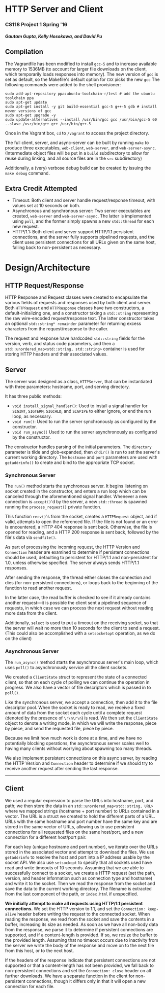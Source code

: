 # HTTP Server and Client
### CS118 Project 1 Spring '16
##### Gautam Gupta, Kelly Hosokawa, and David Pu

## Compilation
The Vagrantfile has been modified to install `gcc-5` and to increase available memory to 1536MB
(to account for larger file downloads on the client, which temporarily loads responses into memory).
The new version of `gcc` is set as default, so the Makefile's default option for `CXX` picks the new `gcc`
The following commands were added to the shell provisioner:

```
sudo add-apt-repository ppa:ubuntu-toolchain-r/test # add the ubuntu toolchain ppa
sudo apt-get update
sudo apt-get install -y git build-essential gcc-5 g++-5 gdb # install newer versions of gcc
sudo apt-get upgrade -y
sudo update-alternatives --install /usr/bin/gcc gcc /usr/bin/gcc-5 60 --slave /usr/bin/g++ g++ /usr/bin/g++-5
```
Once in the Vagrant box, `cd` to `/vagrant` to access the project directory.

The full client, server, and async-server can be
built by running `make` to produce three executables, `web-client`, `web-server`, and `web-server-async`.
(Intermediate object files will be put in a `build` subdirectory to allow for reuse during linking, and all source files are in
the `src` subdirectory)

Additionally, a (very) verbose debug build can be created by issuing the `make debug` command.

## Extra Credit Attempted
* Timeout: Both client and server handle request/response timeout, with values set at 10 seconds on both.
* Asynchronous and synchronous server: Two server executables are created, `web-server` and `web-server-async`.
The latter is implemented using `poll`, and the former simply spawns a new `std::thread` for each new request.
* HTTP/1.1: Both client and server support HTTP/1.1 persistent connections, and the server fully supports pipelined requests,
and the client uses persistent connections for all URLs given on the same host, falling back to non-persistent as necessary.

# Design/Architecture
## HTTP Request/Response
HTTP Response and Request classes were created to encapsulate the various fields of requests and responses used by both client and server.
Both `HTTPRequest` and `HTTPResponse` classes have two constructors, a default-initializing one, and a constructor taking a
`std::string` representing the raw wire-encoded request/response text. The latter constructor takes an optional `std::string* remainder`
parameter for returning excess characters from the request/response to the caller.

The request and response have hardcoded `std::string` fields for the version, verb, and status code parameters, and then a
`std::unordered_map<std::string, std::string>` container is used for storing HTTP headers and their associated values.
## Server
The server was designed as a class, `HTTPServer`, that can be instantiated with three parameters: hostname, port, and serving directory.

It has three public methods:
* `void install_signal_handler()`: Used to install a signal handler for `SIGINT`, `SIGTERM`, `SIGCHLD`, and `SIGPIPE` to either ignore, or end the run loop, as necessary.
* `void run()`: Used to run the server synchronously as configured by the constructor.
* `void run_async()` Used to run the server asynchronously as configured by the constructor.

The constructor handles parsing of the initial parameters. The `directory` parameter is tilde and glob-expanded, then `chdir()` is run
to set the server's current working directory. The `hostname` and `port` parameters are used with `getaddrinfo()` to create and bind
to the appropriate TCP socket.
### Synchronous Server
The `run()` method starts the synchronous server. It begins listening on socket created in the constructor, and enters a run loop which can be canceled through the aforementioned signal handler. Whenever a new connection is `accept()`'d by the server, a new `std::thread` is spawned running the `process_request()` private function.

This function `recv()`'s from the socket, creates a `HTTPRequest` object, and if valid, attempts to open the
referenced file. If the file is not found or an error is encountered, a HTTP 404 response is sent back. Otherwise, the file is opened for reading, and a HTTP 200 response is sent back, followed by the file's data
via `sendfile()`.

As part of processing the incoming request, the HTTP Version and `Connection` header are examined to determine
if persistent connections should be used, defaulting to persistent for HTTP/1.1 and non-persistent for 1.0, unless otherwise specified. The server always sends HTTP/1.1 responses.

After sending the response, the thread either closes the connection and dies (for non-persistent connections), or loops back to the beginning of the function to read another request.

In the latter case, the read buffer is checked to see if it already contains another request—it is possible the client sent a pipelined sequence of requests, in which case we can process the next request without reading
more data from the client.

Additionally, `select` is used to put a timeout on the receiving socket, so that the server will wait no more than 10 seconds for the client to send a request. (This could also be accomplished with a `setsocketopt` operation, as we do on the client)
### Asynchronous Server
The `run_async()` method starts the asynchronous server's main loop, which uses `poll()` to asynchronously service all the client sockets.

We created a `ClientState` struct to represent the state of a connected client, so that on each cycle of polling we can continue the operation in progress.
We also have a vector of file descriptors which is passed in to `poll()`.

Like the synchronous server, we accept a connection, then add it to the file descriptor pool. When the socket is ready to read, we receive a fixed amount of data from the socket each cycle until a complete request (denoted by the presence of `\r\n\r\n`) is read. We then set the `ClientState` object to denote a writing mode, in which we will write the response, piece by piece, and send the requested file, piece by piece.

Because we limit how much work is done at a time, and we have no potentially blocking operations, the asynchronous server scales well to having many clients without worrying about spawning too many threads.

We also implement persistent connections on this async server, by reading the HTTP Version and `Connection` header to determine if we should try to receive another request after sending the last response.
* * *
## Client
We used a regular expression to parse the URLs into hostname, port, and path; we then  store the data in an `std::unordered_map<std::string, URL>` where we mapped strings (hostname + port number) to URLs contained in a vector. The URL is a struct we created to hold the different parts of a URL. URLs with the same hostname and port number have the same key and are stored in the same vector of URLs, allowing us to use persistent connections for all requested files on the same host/port, and a new connection for a different host/port pair.

For each key (unique hostname and port number), we iterate over the URLs stored in the associated vector and attempt to download the files. We use `getaddrinfo` to resolve the host and port into a IP address usable by the socket API. We also use `setsockopt` to specify that all sockets used have read and write timeouts of 10 seconds.
Assuming that we are able to successfully connect to a socket, we create a HTTP request (set the path, version, and header information such as connection type and hostname) and write it to the socket. Then we read the response from the socket and save the data to the current working directory. The filename is extracted from the last component of the path, or `index.html` if unspecified.

**We initially attempt to make all requests using HTTP/1.1 persistent connections.** We set the HTTP version to 1.1, and set the `Connection: keep-alive` header before writing the request to the connected socket.
When reading the response, we read from the socket and save the contents in a buffer, increasing its size as needed. As soon as we have all non-body data from the response, we parse it to determine if persistent connections are supported, and if a content-length is provided. If so, we resize the buffer to the provided length.  Assuming that no timeout occurs due to inactivity from the server we write the body of the response and move on to the next file from this host, or to the next host. 

If the headers of the response indicate that persistent connections are not supported or that a content-length has not been provided, we fall back to non-persistent connections and set the `Connection: close` header on all further downloads. We have a separate function in the client for non-persistent connections, though it differs only in that it will open a new connection for each file.
